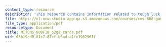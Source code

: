 ```yaml
---
content_type: resource
description: 'This resource contains information related to tough luck, dodo: cards.'
file: https://ol-ocw-studio-app-qa.s3.amazonaws.com/courses/cms-608-game-design-fall-2010/63b19ed981c787cfb5ada1fe1962961f_MITCMS_608F10_p2g2_cards.pdf
file_type: application/pdf
resourcetype: Document
title: MITCMS_608F10_p2g2_cards.pdf
uid: 63b19ed9-81c7-87cf-b5ad-a1fe1962961f
---
```

